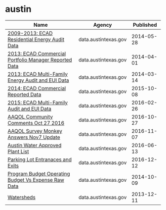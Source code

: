 # austin

Name | Agency | Published
---- | ---- | ---------
[2009-2013: ECAD Residential Energy Audit Data](../datasets/me4f-48mc.md) | data.austintexas.gov | 2014-05-28
[2013: ECAD Commercial Portfolio Manager Reported Data](../datasets/rka3-mjzi.md) | data.austintexas.gov | 2014-04-01
[2013: ECAD Multi-Family Energy Audit and EUI Data](../datasets/askx-pbnh.md) | data.austintexas.gov | 2014-03-14
[2014: ECAD Commercial Reported Data](../datasets/a2da-hhhc.md) | data.austintexas.gov | 2015-10-08
[2015: ECAD Multi-Family Audit and EUI Data](../datasets/cuj8-q69v.md) | data.austintexas.gov | 2016-02-26
[AAQOL Community Comments Oct 27 2016](../datasets/75gm-hb4x.md) | data.austintexas.gov | 2016-10-27
[AAQOL Survey Monkey Answers Nov7 Update](../datasets/i3d7-gc2g.md) | data.austintexas.gov | 2016-11-07
[Austin Water Approved Plant List](../datasets/82dq-nkpk.md) | data.austintexas.gov | 2016-06-13
[Parking Lot Entranaces and Exits](../datasets/ij6a-fwpi.md) | data.austintexas.gov | 2016-12-12
[Program Budget Operating Budget Vs Expense Raw Data](../datasets/g5k8-8sud.md) | data.austintexas.gov | 2014-10-09
[Watersheds](../datasets/ec78-i9z5.md) | data.austintexas.gov | 2013-12-11

